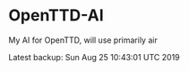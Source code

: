 # OpenTTD-AI
My AI for OpenTTD, will use primarily air

Latest backup: Sun Aug 25 10:43:01 UTC 2019
